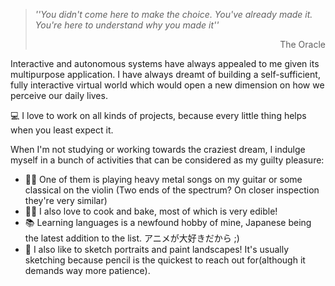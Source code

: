 > *''You didn't come here to make the choice. You've already made it. You're here to understand why you made it''* <br>
> <div dir="rtl">The Oracle</div></p>

Interactive and autonomous systems have always appealed to me given its multipurpose application. 
I have always dreamt of building a self-sufficient, fully interactive virtual world which would open a new dimension on how we perceive our daily lives.<br>

💻 I love to work on all kinds of projects, because every little thing helps when you least expect it.<br>

When I'm not studying or working towards the craziest dream, I indulge myself in a bunch of activities that can be considered as my guilty pleasure:

- 🎸🎻 One of them is playing heavy metal songs on my guitar or some classical on the violin (Two ends of the spectrum? On closer inspection they're very similar)
- 🥘🍰 I also love to cook and bake, most of which is very edible!
- 📚 Learning languages is a newfound hobby of mine, Japanese being the latest addition to the list. アニメが大好きだから ;)
- 🎨 I also like to sketch portraits and paint landscapes! It's usually sketching because pencil is the quickest to reach out for(although it demands way more patience).


<!--
**TheSteelFist/TheSteelFist** is a ✨ _special_ ✨ repository because its `README.md` (this file) appears on your GitHub profile.

Here are some ideas to get you started:

- 🔭 I’m currently working on ...
- 🌱 I’m currently learning ...
- 👯 I’m looking to collaborate on ...
- 🤔 I’m looking for help with ...
- 💬 Ask me about ...
- 📫 How to reach me: ...
- 😄 Pronouns: ...
- ⚡ Fun fact: ...
-->
